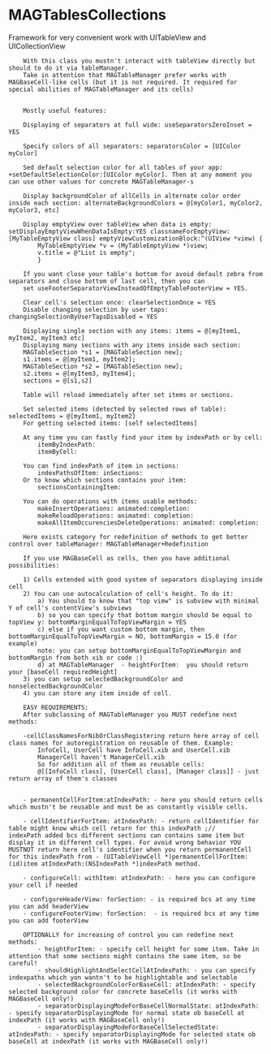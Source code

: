 # MAGTablesCollections

Framework for very convenient work with UITableView and UICollectionView

		With this class you mustn't interact with tableView directly but should to do it via tableManager.
        Take in attention that MAGTableManager prefer works with MAGBaseCell-like cells (but it is not required. It required for special abilities of MAGTableManager and its cells)
		
 
		Mostly useful features:
	
		Displaying of separators at full wide: useSeparatorsZeroInset = YES
 
		Specify colors of all separators: separatorsColor = [UIColor myColor]
 
		Sed default selection color for all tables of your app: +setDefaultSelectionColor:[UIColor myColor]. Then at any moment you can use other values for concrete MAGTableManager-s
		
		Display backgroundColor of allCells in alternate color order inside each section: alternateBackgroundColors = @[myColor1, myColor2, myColor3, etc]
	
		Display emptyView over tableView when data is empty: setDisplayEmptyViewWhenDataIsEmpty:YES classnameForEmptyView:[MyTableEmptyView class] emptyViewCustomizationBlock:^(UIView *view) {
			MyTableEmptyView *v = (MyTableEmptyView *)view; 
			v.title = @"List is empty";
			}
 
		If you want close your table's bottom for avoid default zebra from separators and close bottom of last cell, then you can
		set useFooterSeparatorViewInsteadOfEmptyTableFooterView = YES.
 
		Clear cell's selection once: clearSelectionOnce = YES
		Disable changing selection by user taps: changingSelectionByUserTapsDisabled = YES
		
		Displaying single section with any items: items = @[myItem1, myItem2, myItem3 etc]
		Displaying many sections with any items inside each section:
		MAGTableSection *s1 = [MAGTableSection new];
		s1.items = @[myItem1, myItem2];
		MAGTableSection *s2 = [MAGTableSection new];
		s2.items = @[myItem3, myItem4];
		sections = @[s1,s2]
		
		Table will reload immediately after set items or sections.
		
		Set selected items (detected by selected rows of table):  selectedItems = @[myItem1, myItem2]
		For getting selected items: [self selectedItems]
 
		At any time you can fastly find your item by indexPath or by cell: 
			itemByIndexPath:
			itemByCell:
			
		You can find indexPath of item in sections:
			indexPathsOfItem: inSections:
		Or to know which sections contains your item:
			sectionsContainingItem:
			
		You can do operations with items usable methods:
			makeInsertOperations: animated:completion:
			makeReloadOperations: animated: completion:
			makeAllItemOccurenciesDeleteOperations: animated: completion:
			
		Here exists category for redefinition of methods to get better control over tableManager: MAGTableManager+Redefinition
		
		If you use MAGBaseCell as cells, then you have additional possibilities:
		
		1) Cells extended with good system of separators displaying inside cell
		2) You can use autocalculation of cell's height. To do it:
			a) You should to know that "top view" is subview with minimal Y of cell's contentView's subviews
			b) so you can specify that bottom margin should be equal to topView y: bottomMarginEqualToTopViewMargin = YES
			c) else if you want custom bottom margin, then bottomMarginEqualToTopViewMargin = NO, bottomMargin = 15.0 (for example)
			note: you can setup bottomMarginEqualToTopViewMargin and bottomMargin from both xib or code :)
			d) at MAGTableManager  - heightForItem:  you should return your [baseCell requiredHeight]
		3) you can setup selectedBackgroundColor and nonselectedBackgroundColor
		4) you can store any item inside of cell.
		
		EASY REQUIREMENTS:
		After subclassing of MAGTableManager you MUST redefine next methods:
		
		-cellClassNamesForNibOrClassRegistering return here array of cell class names for autoregistration on reusable of them. Example:
			InfoCell, UserCell have InfoCell.xib and UserCell.xib
			ManagerCell haven't ManagerCell.xib
			So for addition all of them as reusable cells:
			@[[InfoCell class], [UserCell class], [Manager class]] - just return array of them's classes
 
	
		- permanentCellForItem:atIndexPath: - here you should return cells which mustn't be reusable and must be as constantly visible cells.
 
		- cellIdentifierForItem: atIndexPath: - return cellIdentifier for table might know which cell return for this indexPath ;//        indexPath added bcs different sections can contains same item but display it in different cell types. For avoid wrong behavior YOU MUSTNOT return here cell's identifier when you return permanentCell for this indexPath from - (UITableViewCell *)permanentCellForItem:(id)item atIndexPath:(NSIndexPath *)indexPath method.

		- configureCell: withItem: atIndexPath: - here you can configure your cell if needed

		- configureHeaderView: forSection: - is required bcs at any time you can add headerView
		- configureFooterView: forSection:  - is required bcs at any time you can add footerView
		
		OPTIONALLY for increasing of control you can redefine next methods:
			- heightForItem: - specify cell height for some item. Take in attention that some sections might contains the same item, so be careful!
			- shouldHighlightAndSelectCellAtIndexPath: - you can specify indexpaths which yon wantn't to be highlightable and selectable
			- selectedBackgroundColorForBaseCell: atIndexPath: - specify selected background color for concrete baseCells (it works with MAGBaseCell only!)
			- separatorDisplayingModeForBaseCellNormalState: atIndexPath: - specify separatorDisplayingMode for normal state ob baseCell at indexPath (it works with MAGBaseCell only!)
			- separatorDisplayingModeForBaseCellSelectedState: atIndexPath: - specify separatorDisplayingMode for selected state ob baseCell at indexPath (it works with MAGBaseCell only!)

